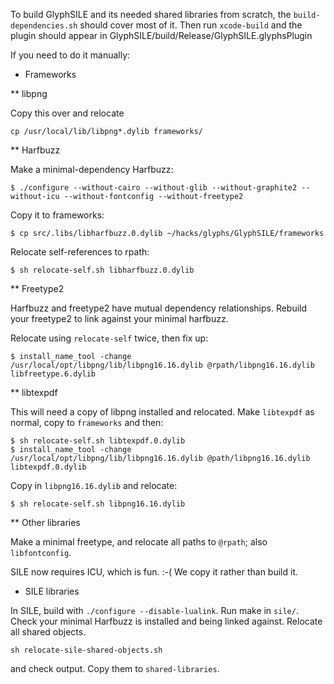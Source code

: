 To build GlyphSILE and its needed shared libraries from scratch, the `build-dependencies.sh` should cover most of it. Then run `xcode-build` and the plugin should appear in GlyphSILE/build/Release/GlyphSILE.glyphsPlugin

If you need to do it manually:

* Frameworks 

** libpng

Copy this over and relocate

    cp /usr/local/lib/libpng*.dylib frameworks/

** Harfbuzz

Make a minimal-dependency Harfbuzz:

    $ ./configure --without-cairo --without-glib --without-graphite2 --without-icu --without-fontconfig --without-freetype2

Copy it to frameworks:

    $ cp src/.libs/libharfbuzz.0.dylib ~/hacks/glyphs/GlyphSILE/frameworks

Relocate self-references to rpath:

    $ sh relocate-self.sh libharfbuzz.0.dylib

** Freetype2

Harfbuzz and freetype2 have mutual dependency relationships. Rebuild your freetype2 to link against your minimal harfbuzz. 

Relocate using `relocate-self` twice, then fix up:

    $ install_name_tool -change /usr/local/opt/libpng/lib/libpng16.16.dylib @rpath/libpng16.16.dylib libfreetype.6.dylib

** libtexpdf

This will need a copy of libpng installed and relocated. Make `libtexpdf` as normal, copy to `frameworks` and then:

    $ sh relocate-self.sh libtexpdf.0.dylib
    $ install_name_tool -change /usr/local/opt/libpng/lib/libpng16.16.dylib @path/libpng16.16.dylib libtexpdf.0.dylib

Copy in `libpng16.16.dylib` and relocate:

    $ sh relocate-self.sh libpng16.16.dylib

** Other libraries

Make a minimal freetype, and relocate all paths to `@rpath`; also `libfontconfig`.

SILE now requires ICU, which is fun. :-( We copy it rather than build it. 


* SILE libraries

In SILE, build with `./configure --disable-lualink`. Run make in `sile/`. Check your minimal Harfbuzz is installed and being linked against. Relocate all shared objects.

    sh relocate-sile-shared-objects.sh

and check output. Copy them to `shared-libraries`.
